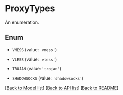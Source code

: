# ProxyTypes

An enumeration.

## Enum

* `VMESS` (value: `'vmess'`)

* `VLESS` (value: `'vless'`)

* `TROJAN` (value: `'trojan'`)

* `SHADOWSOCKS` (value: `'shadowsocks'`)

[[Back to Model list]](../README.md#documentation-for-models) [[Back to API list]](../README.md#documentation-for-api-endpoints) [[Back to README]](../README.md)


